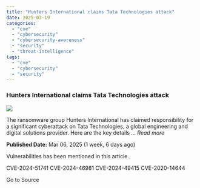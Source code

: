 ```yaml
---
title: "Hunters International claims Tata Technologies attack"
date: 2025-03-19
categories: 
  - "cve"
  - "cybersecurity"
  - "cybersecurity-awareness"
  - "security"
  - "threat-intelligence"
tags: 
  - "cve"
  - "cybersecurity"
  - "security"
---
```


### Hunters International claims Tata Technologies attack

![](https://upload.cvefeed.io/news/33693/thumbnail.jpg)

The ransomware group Hunters International has claimed responsibility for a significant cyberattack on Tata Technologies, a global engineering and digital solutions provider. Here are the key details ... _Read more_

**Published Date:** Mar 06, 2025 (1 week, 6 days ago)

Vulnerabilities has been mentioned in this article.

CVE-2024-51741 CVE-2024-46981 CVE-2024-49415 CVE-2020-14644

Go to Source
